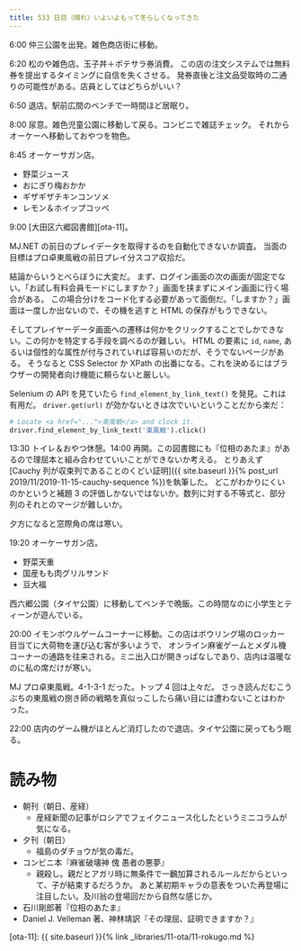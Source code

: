 ```yaml
---
title: 533 日目（晴れ）いよいよもって冬らしくなってきた
---
```


6:00 仲三公園を出発。雑色商店街に移動。

6:20 松のや雑色店。玉子丼＋ポテサラ券消費。
この店の注文システムでは無料券を提出するタイミングに自信を失くさせる。
発券直後と注文品受取時の二通りの可能性がある。店員としてはどちらがいい？

6:50 退店。駅前広間のベンチで一時間ほど居眠り。

8:00 尿意。雑色児童公園に移動して戻る。コンビニで雑誌チェック。
それからオーケーへ移動しておやつを物色。

8:45 オーケーサガン店。

* 野菜ジュース
* おにぎり梅おかか
* ギザギザチキンコンソメ
* レモン＆ホイップコッペ

9:00 [大田区六郷図書館][ota-11]。

MJ.NET の前日のプレイデータを取得するのを自動化できないか調査。
当面の目標はプロ卓東風戦の前日プレイ分スコア収拾だ。

結論からいうとべらぼうに大変だ。
まず、ログイン画面の次の画面が固定でない。「お試し有料会員モードにしますか？」画面を挟まずにメイン画面に行く場合がある。
この場合分けをコード化する必要があって面倒だ。「しますか？」画面は一度しか出ないので、その機を逃すと HTML の保存がもうできない。

そしてプレイヤーデータ画面への遷移は何かをクリックすることでしかできない。この何かを特定する手段を調べるのが難しい。
HTML の要素に `id`, `name`, あるいは個性的な属性が付与されていれば容易いのだが、そうでないページがある。
そうなると CSS Selector か XPath の出番になる。これを決めるにはブラウザーの開発者向け機能に頼らないと厳しい。

Selenium の API を見ていたら `find_element_by_link_text()` を発見。これは有用だ。
`driver.get(url)` が効かないときは次でいいということだから楽だ：

```python
# Locate <a href="...">東風戦</a> and clock it.
driver.find_element_by_link_text('東風戦').click()
```

13:30 トイレ＆おやつ休憩。14:00 再開。この図書館にも『位相のあたま』があるので理屈本と組み合わせていいことができないか考える。
とりあえず [Cauchy 列が収束列であることのくどい証明]({{ site.baseurl }}{% post_url 2019/11/2019-11-15-cauchy-sequence %})を執筆した。
どこがわかりにくいのかというと補題 3 の評価しかないではないか。数列に対する不等式と、部分列のそれとのマージが難しいか。

夕方になると窓際角の席は寒い。

19:20 オーケーサガン店。

* 野菜天重
* 国産もも肉グリルサンド
* 豆大福

西六郷公園（タイヤ公園）に移動してベンチで晩飯。この時間なのに小学生とティーンが遊んでいる。

20:00 イモンボウルゲームコーナーに移動。この店はボウリング場のロッカー目当てに大荷物を運び込む客が多いようで、
オンライン麻雀ゲームとメダル機コーナーの通路を往来される。ミニ出入口が開きっぱなしであり、店内は温暖なのに私の席だけが寒い。

MJ プロ卓東風戦。4-1-3-1 だった。トップ 4 回は上々だ。
さっき読んだむこうぶちの東風戦の捌き師の戦略を真似っこしたら痛い目には遭わないことはわかった。

22:00 店内のゲーム機がほとんど消灯したので退店。タイヤ公園に戻ってもう眠る。

# 読み物

* 朝刊（朝日、産経）
  * 産経新聞の記事がロシアでフェイクニュース化したというミニコラムが気になる。
* 夕刊（朝日）
  * 福島のダチョウが気の毒だ。
* コンビニ本『麻雀破壊神 傀 愚者の悪夢』
  * 親殺し。親だとアガリ時に無条件で一飜加算されるルールだからといって、子が結束するだろうか。
    あと某初期キャラの意表をついた再登場に注目したい。及川翁の登場回だから自然な感じか。
* 石川剛郎著『位相のあたま』
* Daniel J. Velleman 著、神林靖訳『その理屈、証明できますか？』

[ota-11]: {{ site.baseurl }}{% link _libraries/11-ota/11-rokugo.md %}
